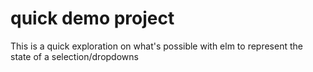 # quick demo project


This is a quick exploration on what's possible with elm to represent the state of a selection/dropdowns
